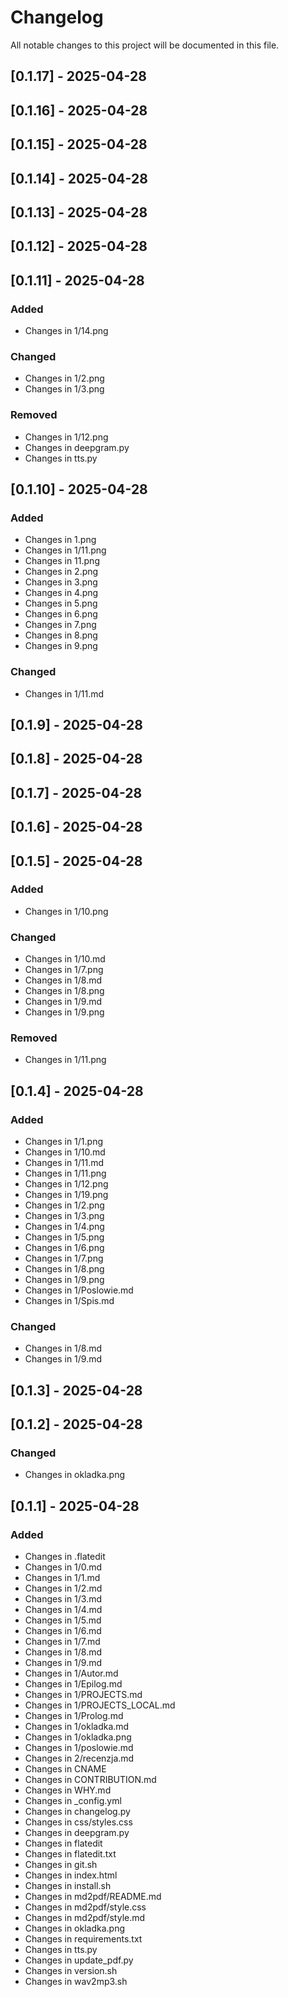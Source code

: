 # Changelog

All notable changes to this project will be documented in this file.

## [0.1.17] - 2025-04-28

## [0.1.16] - 2025-04-28

## [0.1.15] - 2025-04-28

## [0.1.14] - 2025-04-28

## [0.1.13] - 2025-04-28

## [0.1.12] - 2025-04-28

## [0.1.11] - 2025-04-28

### Added
- Changes in 1/14.png

### Changed
- Changes in 1/2.png
- Changes in 1/3.png

### Removed
- Changes in 1/12.png
- Changes in deepgram.py
- Changes in tts.py

## [0.1.10] - 2025-04-28

### Added
- Changes in 1.png
- Changes in 1/11.png
- Changes in 11.png
- Changes in 2.png
- Changes in 3.png
- Changes in 4.png
- Changes in 5.png
- Changes in 6.png
- Changes in 7.png
- Changes in 8.png
- Changes in 9.png

### Changed
- Changes in 1/11.md

## [0.1.9] - 2025-04-28

## [0.1.8] - 2025-04-28

## [0.1.7] - 2025-04-28

## [0.1.6] - 2025-04-28

## [0.1.5] - 2025-04-28

### Added
- Changes in 1/10.png

### Changed
- Changes in 1/10.md
- Changes in 1/7.png
- Changes in 1/8.md
- Changes in 1/8.png
- Changes in 1/9.md
- Changes in 1/9.png

### Removed
- Changes in 1/11.png

## [0.1.4] - 2025-04-28

### Added
- Changes in 1/1.png
- Changes in 1/10.md
- Changes in 1/11.md
- Changes in 1/11.png
- Changes in 1/12.png
- Changes in 1/19.png
- Changes in 1/2.png
- Changes in 1/3.png
- Changes in 1/4.png
- Changes in 1/5.png
- Changes in 1/6.png
- Changes in 1/7.png
- Changes in 1/8.png
- Changes in 1/9.png
- Changes in 1/Poslowie.md
- Changes in 1/Spis.md

### Changed
- Changes in 1/8.md
- Changes in 1/9.md

## [0.1.3] - 2025-04-28

## [0.1.2] - 2025-04-28

### Changed
- Changes in okladka.png

## [0.1.1] - 2025-04-28

### Added
- Changes in .flatedit
- Changes in 1/0.md
- Changes in 1/1.md
- Changes in 1/2.md
- Changes in 1/3.md
- Changes in 1/4.md
- Changes in 1/5.md
- Changes in 1/6.md
- Changes in 1/7.md
- Changes in 1/8.md
- Changes in 1/9.md
- Changes in 1/Autor.md
- Changes in 1/Epilog.md
- Changes in 1/PROJECTS.md
- Changes in 1/PROJECTS_LOCAL.md
- Changes in 1/Prolog.md
- Changes in 1/okladka.md
- Changes in 1/okladka.png
- Changes in 1/poslowie.md
- Changes in 2/recenzja.md
- Changes in CNAME
- Changes in CONTRIBUTION.md
- Changes in WHY.md
- Changes in _config.yml
- Changes in changelog.py
- Changes in css/styles.css
- Changes in deepgram.py
- Changes in flatedit
- Changes in flatedit.txt
- Changes in git.sh
- Changes in index.html
- Changes in install.sh
- Changes in md2pdf/README.md
- Changes in md2pdf/style.css
- Changes in md2pdf/style.md
- Changes in okladka.png
- Changes in requirements.txt
- Changes in tts.py
- Changes in update_pdf.py
- Changes in version.sh
- Changes in wav2mp3.sh

